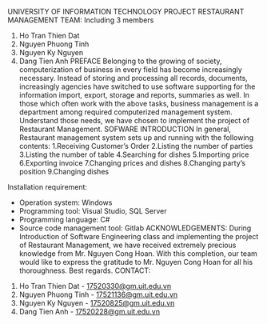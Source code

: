 UNIVERSITY OF INFORMATION TECHNOLOGY
PROJECT
RESTAURANT MANAGEMENT
TEAM:
Including 3 members
1. Ho Tran Thien Dat
2. Nguyen Phuong Tinh
3. Nguyen Ky Nguyen
4. Dang Tien Anh
PREFACE
Belonging to the growing of society, computerization of business in every field has become increasingly necessary. Instead of storing and processing all records, documents, increasingly agencies have switched to use software supporting for the information import, export, storage and reports, summaries as well. In those which often work with the above tasks, business management is a department among required computerized management system. Understand those needs, we have chosen to implement the project of Restaurant Management.
SOFWARE INTRODUCTION
In general, Restaurant management system sets up and running with the following contents:
1.Receiving Customer’s Order
2.Listing the number of parties
3.Listing the number of table
4.Searching for dishes
5.Importing price
6.Exporting invoice
7.Changing prices and dishes
8.Changing party’s position
9.Changing dishes

Installation requirement:
- Operation system: Windows
- Programming tool: Visual Studio, SQL Server
- Programming language: C#
- Source code management tool: Gitlab
ACKNOWLEDGEMENTS:
During Introduction of Software Engineering class and implementing the project of Restaurant Management, we have received extremely precious knowledge from Mr. Nguyen Cong Hoan. With this completion, our team would like to express the gratitude to Mr. Nguyen Cong Hoan for all his thoroughness. Best regards.
CONTACT:
1. Ho Tran Thien Dat - 17520330@gm.uit.edu.vn
2. Nguyen Phuong Tinh - 17521136@gm.uit.edu.vn
3. Nguyen Ky Nguyen - 17520825@gm.uit.edu.vn
4. Dang Tien Anh - 17520228@gm.uit.edu.vn
